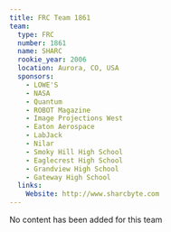 ```yaml
---
title: FRC Team 1861
team:
  type: FRC
  number: 1861
  name: SHARC
  rookie_year: 2006
  location: Aurora, CO, USA
  sponsors:
    - LOWE'S
    - NASA
    - Quantum
    - ROBOT Magazine
    - Image Projections West
    - Eaton Aerospace
    - LabJack
    - Nilar
    - Smoky Hill High School
    - Eaglecrest High School
    - Grandview High School
    - Gateway High School
  links:
    Website: http://www.sharcbyte.com
---
```

No content has been added for this team